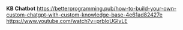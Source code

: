 **KB Chatbot**
https://betterprogramming.pub/how-to-build-your-own-custom-chatgpt-with-custom-knowledge-base-4e61ad82427e
https://www.youtube.com/watch?v=prbloUGlvLE